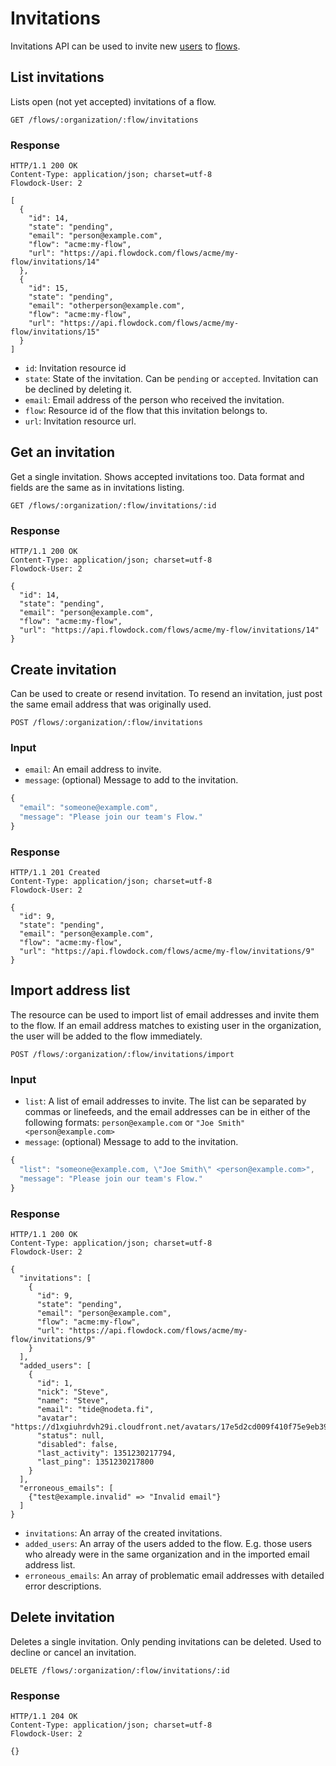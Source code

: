 # Invitations

Invitations API can be used to invite new [users](Users) to [flows](Flows).

## List invitations
Lists open (not yet accepted) invitations of a flow.

```
GET /flows/:organization/:flow/invitations
```

### Response
```
HTTP/1.1 200 OK
Content-Type: application/json; charset=utf-8
Flowdock-User: 2
```
```
[
  {
    "id": 14,
    "state": "pending",
    "email": "person@example.com",
    "flow": "acme:my-flow",
    "url": "https://api.flowdock.com/flows/acme/my-flow/invitations/14"
  },
  {
    "id": 15,
    "state": "pending",
    "email": "otherperson@example.com",
    "flow": "acme:my-flow",
    "url": "https://api.flowdock.com/flows/acme/my-flow/invitations/15"
  }
]
```

* `id`: Invitation resource id
* `state`: State of the invitation. Can be `pending` or `accepted`. Invitation can be declined by deleting it.
* `email`: Email address of the person who received the invitation.
* `flow`: Resource id of the flow that this invitation belongs to.
* `url`: Invitation resource url.

## Get an invitation

Get a single invitation. Shows accepted invitations too. Data format and fields are the same as in invitations listing.

```
GET /flows/:organization/:flow/invitations/:id
```

### Response
```
HTTP/1.1 200 OK
Content-Type: application/json; charset=utf-8
Flowdock-User: 2
```
```
{
  "id": 14,
  "state": "pending",
  "email": "person@example.com",
  "flow": "acme:my-flow",
  "url": "https://api.flowdock.com/flows/acme/my-flow/invitations/14"
}
```

## Create invitation

Can be used to create or resend invitation. To resend an invitation, just post the same email address that was originally used.

```
POST /flows/:organization/:flow/invitations
```

### Input

* `email`: An email address to invite.
* `message`: (optional) Message to add to the invitation.

```javascript
{
  "email": "someone@example.com",
  "message": "Please join our team's Flow."
}
```

### Response
```
HTTP/1.1 201 Created
Content-Type: application/json; charset=utf-8
Flowdock-User: 2
```
```
{
  "id": 9,
  "state": "pending",
  "email": "person@example.com",
  "flow": "acme:my-flow",
  "url": "https://api.flowdock.com/flows/acme/my-flow/invitations/9"
}
```

## Import address list

The resource can be used to import list of email addresses and invite them to the flow. If an email address matches to existing user in the organization, the user will be added to the flow immediately.

```
POST /flows/:organization/:flow/invitations/import
```

### Input

* `list`: A list of email addresses to invite. The list can be separated by commas or linefeeds, and the email addresses can be in either of the following formats: `person@example.com` or `"Joe Smith" <person@example.com>`
* `message`: (optional) Message to add to the invitation.

```javascript
{
  "list": "someone@example.com, \"Joe Smith\" <person@example.com>",
  "message": "Please join our team's Flow."
}
```

### Response
```
HTTP/1.1 200 OK
Content-Type: application/json; charset=utf-8
Flowdock-User: 2
```
```
{
  "invitations": [
    {
      "id": 9,
      "state": "pending",
      "email": "person@example.com",
      "flow": "acme:my-flow",
      "url": "https://api.flowdock.com/flows/acme/my-flow/invitations/9"
    }
  ],
  "added_users": [
    {
      "id": 1,
      "nick": "Steve",
      "name": "Steve",
      "email": "tide@nodeta.fi",
      "avatar": "https://d1xgiuhrdvh29i.cloudfront.net/avatars/17e5d2cd009f410f75e9eb39f1b54d1c/",
      "status": null,
      "disabled": false,
      "last_activity": 1351230217794,
      "last_ping": 1351230217800
    }
  ],
  "erroneous_emails": [
    {"test@example.invalid" => "Invalid email"}
  ]
}
```

* `invitations`: An array of the created invitations.
* `added_users`: An array of the users added to the flow. E.g. those users who already were in the same organization and in the imported email address list.
* `erroneous_emails`: An array of problematic email addresses with detailed error descriptions.


## Delete invitation

Deletes a single invitation. Only pending invitations can be deleted. Used to decline or cancel an invitation.

```
DELETE /flows/:organization/:flow/invitations/:id
```

### Response
```
HTTP/1.1 204 OK
Content-Type: application/json; charset=utf-8
Flowdock-User: 2
```
```
{}
```
